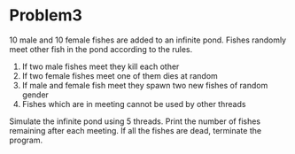# Problem3
10 male and 10 female fishes are added to an infinite pond.
Fishes randomly meet other fish in the pond according to the
rules.
1) If two male fishes meet they kill each other
2) If two female fishes meet one of them dies at random
3) If male and female fish meet they spawn two new fishes of
random gender
4) Fishes which are in meeting cannot be used by other
threads

Simulate the infinite pond using 5 threads. Print the
number of fishes remaining after each meeting. If all the fishes
are dead, terminate the program.
